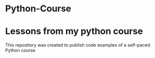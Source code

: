 # Python-Course
Lessons from my python course
===
This repository was created to publish code examples of a self-paced Python course
